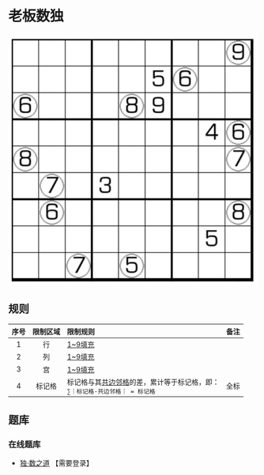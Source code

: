 # 老板数独

![题](../../../../../images/sudoku/老板数独.png)

## 规则

| 序号 | 限制区域 | 限制规则 | 备注 |
| :---: | :---: | :--- | :---: |
| 1 | 行 | [1~9填充] | |
| 2 | 列 | [1~9填充] | |
| 3 | 宫 | [1~9填充] | |
| 4 | 标记格 | 标记格与其[共边邻格]的差，累计等于标记格，即：<br/>`∑｜标记格-共边邻格｜ = 标记格`  | 全标 |

## 题库

### 在线题库

- [独·数之道](http://www.sudokufans.org.cn/lx/game.index.php?type=boss) 【需要登录】

[1~9填充]: ../../../../../rules.md#1to9填充
[共边邻格]: ../../../../../rules.md#共边邻格
